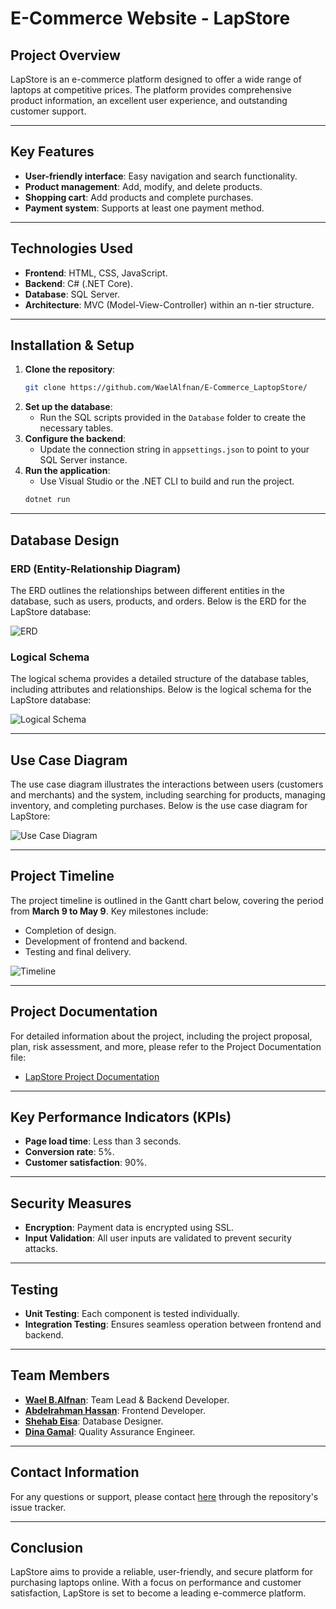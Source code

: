 # **E-Commerce Website - LapStore**

## **Project Overview**
LapStore is an e-commerce platform designed to offer a wide range of laptops at competitive prices. The platform provides comprehensive product information, an excellent user experience, and outstanding customer support.

---

## **Key Features**
- **User-friendly interface**: Easy navigation and search functionality.
- **Product management**: Add, modify, and delete products.
- **Shopping cart**: Add products and complete purchases.
- **Payment system**: Supports at least one payment method.

---

## **Technologies Used**
- **Frontend**: HTML, CSS, JavaScript.
- **Backend**: C# (.NET Core).
- **Database**: SQL Server.
- **Architecture**: MVC (Model-View-Controller) within an n-tier structure.

---

## **Installation & Setup**
1. **Clone the repository**:
   ```bash
   git clone https://github.com/WaelAlfnan/E-Commerce_LaptopStore/
   ```
2. **Set up the database**:
   - Run the SQL scripts provided in the `Database` folder to create the necessary tables.
3. **Configure the backend**:
   - Update the connection string in `appsettings.json` to point to your SQL Server instance.
4. **Run the application**:
   - Use Visual Studio or the .NET CLI to build and run the project.
   ```bash
   dotnet run
   ```

---

## **Database Design**
### **ERD (Entity-Relationship Diagram)**
The ERD outlines the relationships between different entities in the database, such as users, products, and orders. Below is the ERD for the LapStore database:

![ERD](/Media/ECommerceERD.png)

### **Logical Schema**
The logical schema provides a detailed structure of the database tables, including attributes and relationships. Below is the logical schema for the LapStore database:

![Logical Schema](/Media/LapStoreSchema.png)

---

## **Use Case Diagram**
The use case diagram illustrates the interactions between users (customers and merchants) and the system, including searching for products, managing inventory, and completing purchases. Below is the use case diagram for LapStore:

![Use Case Diagram](/Media/UseCaseDiagramForE_CommerceApplication.png)

---

## **Project Timeline**
The project timeline is outlined in the Gantt chart below, covering the period from **March 9 to May 9**. Key milestones include:
- Completion of design.
- Development of frontend and backend.
- Testing and final delivery.

![Timeline](/Media/project-timeline.png)

---
## **Project Documentation**
For detailed information about the project, including the project proposal, plan, risk assessment, and more, please refer to the Project Documentation file:

- [LapStore Project Documentation](Media/LapStoreDocumentation.pdf)
---
## **Key Performance Indicators (KPIs)**
- **Page load time**: Less than 3 seconds.
- **Conversion rate**: 5%.
- **Customer satisfaction**: 90%.

---

## **Security Measures**
- **Encryption**: Payment data is encrypted using SSL.
- **Input Validation**: All user inputs are validated to prevent security attacks.

---

## **Testing**
- **Unit Testing**: Each component is tested individually.
- **Integration Testing**: Ensures seamless operation between frontend and backend.

---

## **Team Members**
- **[Wael B.Alfnan](https://github.com/WaelAlfnan)**: Team Lead & Backend Developer.
- **[Abdelrahman Hassan](https://github.com/AbdelRahmanHassan01)**: Frontend Developer.
- **[Shehab Eisa](https://github.com/ShehabEisa)**: Database Designer.
- **[Dina Gamal](https://github.com/Dina-Hawas)**: Quality Assurance Engineer.

---

## **Contact Information**
For any questions or support, please contact [here](https://github.com/WaelAlfnan/E-Commerce_LaptopStore/issues/new) through the repository's issue tracker.

---

## **Conclusion**
LapStore aims to provide a reliable, user-friendly, and secure platform for purchasing laptops online. With a focus on performance and customer satisfaction, LapStore is set to become a leading e-commerce platform.
